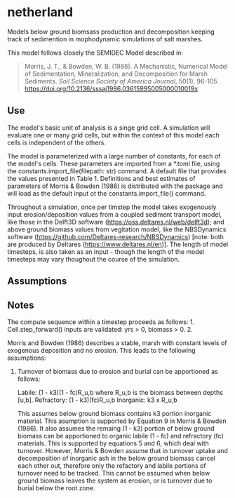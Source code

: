# netherland
Models below ground biomsass production and decomposition keeping track of sedimention in mophodynamic simulations of salt marshes.

This model follows closely the SEMIDEC Model described in:
> Morris, J. T., & Bowden, W. B. (1986). A Mechanistic, Numerical Model of Sedimentation, Mineralization, and Decomposition for Marsh Sediments. *Soil Science Society of America Journal*, 50(1), 96-105. https://doi.org/10.2136/sssaj1986.03615995005000010019x

## Use 

The model's basic unit of analysis is a singe grid cell. A simulation will evaluate one or many grid cells, but within the context of this model each cells is independent of the others.

The model is parameterized with a large number of constants, for each of the model's cells. These parameters are imported from a *.toml file, using the constants.import_file(filepath: str) command. A default file that provides the values presented in Table 1. Definitions and best estimates of parameters of Morris & Bowden (1986) is distributed with the package and will load as the default input ot the constants.import_file() command. 

Throughout a simulation, once per timstep the model takes exogenously input erosion/deposition values from a coupled sediment transport model, like those in the Delft3D software (https://oss.deltares.nl/web/delft3d); and above ground biomass values from vegitation model, like the NBSDynamics software (https://github.com/Deltares-research/NBSDynamics) [note: both are produced by Deltares (https://www.deltares.nl/en)]. The length of model timesteps, is also taken as an input - though the length of the model timesteps may vary thoughout the course of the simulation. 


## Assumptions

## Notes
The compute sequence within a timestep proceeds as follows:
    1. Cell.step_forward() inputs are validated: yrs > 0, biomass > 0.
    2. 

Morris and Bowden (1986) describes a stable, marsh with constant levels of exogenous deposition and no erosion. This leads to the following assumptions:
1. Turnover of biomass due to erosion and burial can be apportioned as follows:
    
    Labile: (1 - k3)(1 - fc)R_u,b where R_u,b is the biomass between depths [u,b].
    Refractory: (1 - k3)(fc)R_u,b
    Inorganic: k3 x R_u,b
    
    This assumes below ground biomass contains k3 portion inorganic material. This asumption is supported by Equation 9 in Morris & Bowden (1986). It also assumes the remaing (1 - k3) portion of below ground biomass can be apportioned to organic labile (1 - fc) and refractory (fc) materials. This is supported by equations 5 and 6, which deal with turnover. However, Morris & Bowden assume that in turnover uptake and decomposition of inorganic ash in the below ground biomass cancel each other out, therefore only the refactory and labile portions of turnover need to be tracked. This cannot be assumed when below ground biomass leaves the system as erosion, or is turnover due to burial below the root zone.
